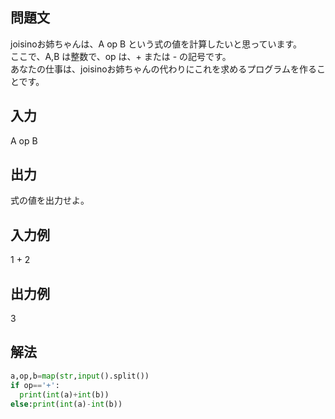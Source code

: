 ## 問題文
joisinoお姉ちゃんは、A op B という式の値を計算したいと思っています。  
ここで、A,B は整数で、op は、+ または - の記号です。  
あなたの仕事は、joisinoお姉ちゃんの代わりにこれを求めるプログラムを作ることです。
## 入力
A op B
## 出力
式の値を出力せよ。
## 入力例
1 + 2
## 出力例
3
## 解法

```python
a,op,b=map(str,input().split())
if op=='+':
  print(int(a)+int(b))
else:print(int(a)-int(b))